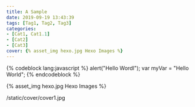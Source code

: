 ```yaml
---
title: A Sample
date: 2019-09-19 13:43:39
tags: [Tag1, Tag2, Tag3]
categories:
- [Cat1, Cat1.1]
- [Cat2]
- [Cat3]
cover: {% asset_img hexo.jpg Hexo Images %}
---
```



{% codeblock lang:javascript %}
   alert("Hello Wordl");
   var myVar = "Hello World";
{% endcodeblock %}

{% asset_img hexo.jpg Hexo Images %}

/static/cover/cover1.jpg